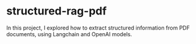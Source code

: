 # structured-rag-pdf
In this project, I explored how to extract structured information from PDF documents, using Langchain and OpenAI models.

